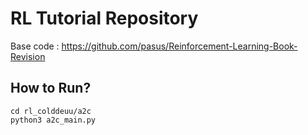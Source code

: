 # RL Tutorial Repository
Base code : https://github.com/pasus/Reinforcement-Learning-Book-Revision

## How to Run?
```
cd rl_colddeuu/a2c
python3 a2c_main.py

